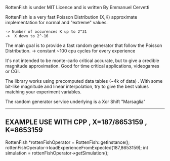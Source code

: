 RottenFish is under MIT Licence and is written By Emmanuel Cervetti

RottenFish is a very fast Poisson Distribution (X,K) approximate implementation for normal and "extreme" values.

    -> Number of occurences K up to 2^31
    ->  X down to 2^-16

 The main goal is to provide a fast random generator that follow the Poisson Distribution.
    -> constant ~100 cpu cycles for every experience


 It's not intended to be monte-carlo critical accurate, but to give a credible magnitude approximation.
 Good for time critical applications, videogames or CGI.

 The library works using precomputed data tables (~4k of data) .
 With some bit-like magnitude and linear interpolation, try to give the best values matching your experiment variables.

 The random generator service underlying is a Xor Shift "Marsaglia"

 -----------------------------------
 EXAMPLE USE WITH CPP , X=187/8653159 , K=8653159
 -----------------------------------
 RottenFish *rottenFishOperator = RottenFish::getInstance();
 rottenFishOperator->loadExperienceFromExpected(187,8653159);
 int simulation = rottenFishOperator->getSimulation();




